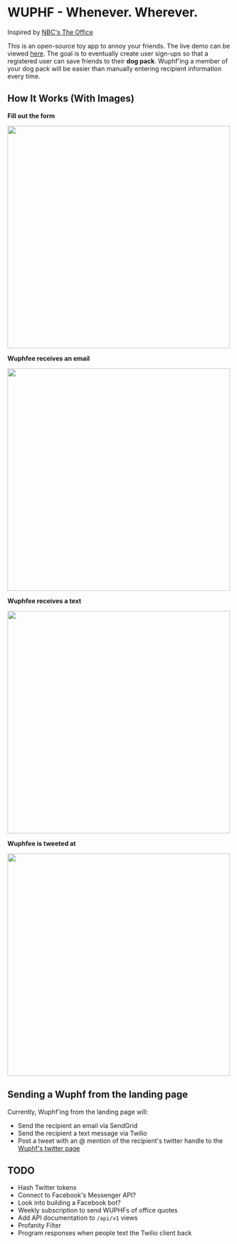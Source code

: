 # WUPHF - Whenever. Wherever.

Inspired by [NBC's The Office](http://www.nbc.com/the-office)

This is an open-source toy app to annoy your friends. The live demo can be viewed [here](http://www.wuphf.io/). The goal is to eventually create user sign-ups so that a registered user can save friends to their **dog pack**. Wuphf'ing a member of your dog pack will be easier than manually entering recipient information every time.

## How It Works (With Images)

__Fill out the form__

<img src="https://cloud.githubusercontent.com/assets/8096483/24992866/72c70b66-1fd8-11e7-82df-8848606133e5.png" width="500px">

__Wuphfee receives an email__

<img src="https://cloud.githubusercontent.com/assets/8096483/24992865/72c589c6-1fd8-11e7-8388-1a8fc452f781.png" width="500px">

__Wuphfee receives a text__

<img src="https://cloud.githubusercontent.com/assets/8096483/24992895/97c09248-1fd8-11e7-8528-8186805a1f65.png" width="500px">

__Wuphfee is tweeted at__

<img src="https://cloud.githubusercontent.com/assets/8096483/24992864/72b7d1c8-1fd8-11e7-8f52-2404073fbf7e.png" width="500px">

## Sending a Wuphf from the landing page

Currently, Wuphf'ing from the landing page will:

* Send the recipient an email via SendGrid
* Send the recipient a text message via Twilio
* Post a tweet with an @ mention of the recipient's twitter handle to the [Wuphf's twitter page](https://twitter.com/wuphfwuphf)

## TODO

* Hash Twitter tokens
* Connect to Facebook's Messenger API?
* Look into building a Facebook bot?
* Weekly subscription to send WUPHFs of office quotes
* Add API documentation to `/api/v1` views
* Profanity Filter
* Program responses when people text the Twilio client back
